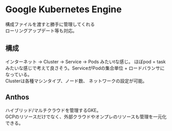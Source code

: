 # Google Kubernetes Engine
構成ファイルを渡すと勝手に管理してくれる  
ローリングアップデート等も対応。

## 構成
インターネット -> Cluster -> Service -> Pods みたいtな感じ。
ほぼpod = taskみたいな感じで考えて良さそう。ServiceがPodの集合単位 + ロードバランサになっている。  
Clusterは各種マシンタイプ、ノード数、 ネットワークの設定が可能。

## Anthos
ハイブリッド/マルチクラウドを管理するGKE。  
GCPのリソースだけでなく、外部クラウドやオンプレのリソースも管理を一元化できる。